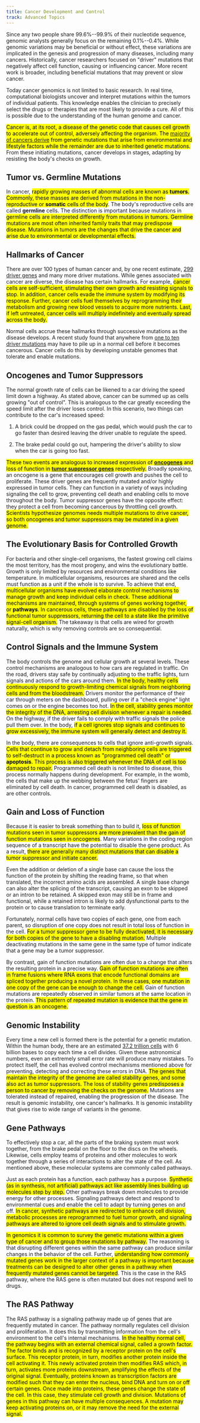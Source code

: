 ```yaml
---
title: Cancer Development and Control
track: Advanced Topics
---
```


Since any two people share 99.6%--99.9% of their nucleotide sequence, genomic analysts generally focus on the remaining 0.1%--0.4%. While genomic variations may be beneficial or without effect, these variations are implicated in the genesis and progression of many diseases, including many cancers. Historically, cancer researchers focused on "driver" mutations that negatively affect cell function, causing or influencing cancer. More recent work is broader, including beneficial mutations that may prevent or slow cancer.

Today cancer genomics is not limited to basic research. In real time, computational biologists uncover and interpret mutations within the tumors of individual patients. This knowledge enables the clinician to precisely select the drugs or therapies that are most likely to provide a cure. All of this is possible due to the understanding of the human genome and cancer.

<mark>Cancer is, at its root, a disease of the genetic code that causes cell growth to accelerate out of control, adversely affecting the organism. The [majority of cancers derive](https://en.wikipedia.org/wiki/Causes_of_cancer) from genetic mutations that arise from environmental and lifestyle factors while the remainder are due to inherited genetic mutations.</mark> From these initiating mutations, cancer develops in stages, adapting by resisting the body's checks on growth.

## Tumor vs. Germline Mutations

In cancer, <mark>rapidly growing masses of abnormal cells are known as **tumors**. Commonly, these masses are derived from mutations in the non-reproductive or **somatic** cells of the body</mark>. The body's reproductive cells are called **germline** cells. The distinction is important because mutations in <mark>germline cells are interpreted differently from mutations in tumors. Germline mutations are most often inherited family traits that may predispose disease. Mutations in tumors are the changes that drive the cancer and arise due to environmental or developmental effects.</mark>

## Hallmarks of Cancer

There are over 100 types of human cancer and, by one recent estimate, [299 driver genes](https://www.ncbi.nlm.nih.gov/pmc/articles/PMC6029450/) and many more driver mutations. While genes associated with cancer are diverse, the disease has certain hallmarks. For example, <mark>cancer cells are self-sufficient, stimulating their own growth and resisting signals to stop. In addition, cancer cells evade the immune system by modifying its response. Further, cancer cells fuel themselves by reprogramming their metabolism and growing new blood vessels to acquire more nutrients. Last, if left untreated, cancer cells will multiply indefinitely and eventually spread across the body.</mark>

Normal cells accrue these hallmarks through successive mutations as the disease develops. A recent study found that anywhere from [one to ten driver mutations](https://www.sanger.ac.uk/news/view/1-10-mutations-are-needed-drive-cancer-scientists-find) may have to pile up in a normal cell before it becomes cancerous. Cancer cells do this by developing unstable genomes that tolerate and enable mutations.

## Oncogenes and Tumor Suppressors

The normal growth rate of cells can be likened to a car driving the speed limit down a highway. As stated above, cancer can be summed up as cells growing "out of control". This is analogous to the car greatly exceeding the speed limit after the driver loses control. In this scenario, two things can contribute to the car's increased speed:

1.  A brick could be dropped on the gas pedal, which would push the car to go faster than desired leaving the driver unable to regulate the speed.

2.  The brake pedal could go out, hampering the driver's ability to slow when the car is going too fast.

<mark>These two events are analogous to increased expression of [**oncogenes**](https://en.wikipedia.org/wiki/Oncogene) and loss of function in [**tumor suppressor genes**](https://en.wikipedia.org/wiki/Tumor_suppressor) respectively.</mark> Broadly speaking, an oncogene is a gene that encourages cell growth and pushes the cell to proliferate. These driver genes are frequently mutated and/or highly expressed in tumor cells. They can function in a variety of ways including signaling the cell to grow, preventing cell death and enabling cells to move throughout the body. Tumor suppressor genes have the opposite effect: they protect a cell from becoming cancerous by throttling cell growth. <mark>Scientists hypothesize genomes needs multiple mutations to drive cancer, so both oncogenes and tumor suppressors may be mutated in a given genome.</mark>

## The Evolutionary Basis for Controlled Growth

For bacteria and other single-cell organisms, the fastest growing cell claims the most territory, has the most progeny, and wins the evolutionary battle. Growth is only limited by resources and environmental conditions like temperature. In multicellular organisms, resources are shared and the cells must function as a unit if the whole is to survive. To achieve that end, <mark>multicellular organisms have evolved elaborate control mechanisms to manage growth and keep individual cells in check. These additional mechanisms are maintained, through systems of genes working together, or **pathways**. In cancerous cells, these pathways are disabled by the loss of functional tumor suppressors, returning the cell to a state like the primitive signal-cell organism.</mark> The takeaway is that cells are wired for growth naturally, which is why removing controls are so consequential.

## Control Signals and the Immune System

The body controls the genome and cellular growth at several levels. These control mechanisms are analogous to how cars are regulated in traffic. On the road, drivers stay safe by continually adjusting to the traffic lights, turn signals and actions of the cars around them. <mark>In the body, healthy cells continuously respond to growth-limiting chemical signals from neighboring cells and from the bloodstream.</mark> Drivers monitor the performance of their car through meters on the dashboard, pulling over if a "check engine" light comes on or the engine becomes too hot. <mark>In the cell, stability genes monitor the integrity of the DNA, arresting cell division whenever a repair is needed</mark>. On the highway, if the driver fails to comply with traffic signals the police pull them over. In the body, <mark>if a cell ignores stop signals and continues to grow excessively, the immune system will generally detect and destroy it.</mark>

In the body, there are consequences to cells that ignore anti-growth signals. <mark>Cells that continue to grow and detach from neighboring cells are triggered to self-destruct in a process known as "programmed cell death" or **apoptosis**. This process is also triggered whenever the DNA of cell is too damaged to repair.</mark> Programmed cell death is not limited to disease, this process normally happens during development. For example, in the womb, the cells that make up the webbing between the fetus' fingers are eliminated by cell death. In cancer, programmed cell death is disabled, as are other controls.

## Gain and Loss of Function

Because it is easier to break something than to build it, <mark>loss of function mutations seen in tumor suppressors are more prevalent than the gain of function mutations seen in oncogenes</mark>. Many variations in the coding region sequence of a transcript have the potential to disable the gene product. As a result, <mark>there are generally many distinct mutations that can disable a tumor suppressor and initiate cancer.</mark>

Even the addition or deletion of a single base can cause the loss the function of the protein by shifting the reading frame, so that when translated, the incorrect amino acids are assembled. A single base change can also alter the splicing of the transcript, causing an exon to be skipped or an intron to be retained. A skipped exon may still be in frame and functional, while a retained intron is likely to add dysfunctional parts to the protein or to cause translation to terminate early.

Fortunately, normal cells have two copies of each gene, one from each parent, so disruption of one copy does not result in total loss of function in the cell. <mark>For a tumor suppressor gene to be fully deactivated, it is necessary for both copies of the gene to have a disabling mutation.</mark> Multiple deactivating mutations in the same gene in the same type of tumor indicate that a gene may be a tumor suppressor.

By contrast, gain of function mutations are often due to a change that alters the resulting protein in a precise way. <mark>Gain of function mutations are often in frame fusions where RNA exons that encode functional domains are spliced together producing a novel protein. In these cases, one mutation in one copy of the gene can be enough to change the cell.</mark> Gain of function mutations are repeatedly observed in similar tumors at the same location in the protein. <mark>This pattern of repeated mutation is evidence that the gene in question is an oncogene.</mark>

## Genomic Instability

Every time a new cell is formed there is the potential for a genetic mutation. Within the human body, there are an estimated [37.2 trillion cells](https://www.smithsonianmag.com/smart-news/there-are-372-trillion-cells-in-your-body-4941473/) with 6 billion bases to copy each time a cell divides. Given these astronomical numbers, even an extremely small error rate will produce many mistakes. To protect itself, the cell has evolved control mechanisms mentioned above for preventing, detecting and correcting these errors in DNA. <mark>The genes that maintain the integrity of the genome are called stability genes, and some also act as tumor suppressors. The loss of stability genes predisposes a person to cancer by removing the checks on the genome.</mark> Mutations are tolerated instead of repaired, enabling the progression of the disease. The result is genomic instability, one cancer's hallmarks. It is genomic instability that gives rise to wide range of variants in the genome.

## Gene Pathways

To effectively stop a car, all the parts of the braking system must work together, from the brake pedal on the floor to the discs on the wheels. Likewise, cells employ teams of proteins and other molecules to work together through a series of interactions to alter the state of the cell. As mentioned above, these molecular systems are commonly called pathways.

Just as each protein has a function, each pathway has a purpose. <mark>Synthetic (as in synthesis, not artificial) pathways act like assembly lines building up molecules step by step.</mark> Other pathways break down molecules to provide energy for other processes. Signaling pathways detect and respond to environmental cues and enable the cell to adapt by turning genes on and off. <mark>In cancer, synthetic pathways are redirected to enhance cell division, metabolic processes are reprogrammed to fuel tumor growth, and signaling pathways are altered to ignore cell death signals and to stimulate growth.</mark>

<mark>In genomics it is common to survey the genetic mutations within a given type of cancer and to group those mutations by pathway.</mark> The reasoning is that disrupting different genes within the same pathway can produce similar changes in the behavior of the cell. Further, <mark>understanding how commonly mutated genes work in the larger context of a pathway is important because treatments can be designed to alter other genes in a pathway when frequently mutated genes cannot be targeted</mark>. This is the case in the RAS pathway, where the RAS gene is often mutated but does not respond well to drugs.

## The RAS Pathway

The RAS pathway is a signaling pathway made up of genes that are frequently mutated in cancer. The pathway normally regulates cell division and proliferation. It does this by transmitting information from the cell's environment to the cell's internal mechanisms. <mark>In the healthy normal cell, the pathway begins with an external chemical signal, called a growth factor. The factor binds and is recognized by a receptor protein on the cell's surface. This receptor protein, in turn, modifies another protein inside the cell activating it. This newly activated protein then modifies RAS which, in turn, activates more proteins downstream, amplifying the effects of the original signal. Eventually, proteins known as transcription factors are modified such that they can enter the nucleus, bind DNA and turn on or off certain genes. Once made into proteins, these genes change the state of the cell. In this case, they stimulate cell growth and division. Mutations of genes in this pathway can have multiple consequences. A mutation may keep activating proteins on, or it may remove the need for the external signal.</mark>
